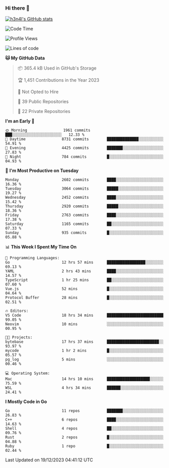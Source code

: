 ### Hi there 👋

[![h3n4l's GitHub stats](https://github-readme-stats.vercel.app/api?username=h3n4l&count_private=true&show_icons=true&theme=radical)](https://github.com/h3n4l/github-readme-stats)

<!--START_SECTION:waka-->
![Code Time](http://img.shields.io/badge/Code%20Time-1%2C794%20hrs%2048%20mins-blue)

![Profile Views](http://img.shields.io/badge/Profile%20Views-1-blue)

![Lines of code](https://img.shields.io/badge/From%20Hello%20World%20I%27ve%20Written-4.2%20million%20lines%20of%20code-blue)

**🐱 My GitHub Data** 

> 📦 365.4 kB Used in GitHub's Storage 
 > 
> 🏆 1,451 Contributions in the Year 2023
 > 
> 🚫 Not Opted to Hire
 > 
> 📜 39 Public Repositories 
 > 
> 🔑 22 Private Repositories 
 > 
**I'm an Early 🐤** 

```text
🌞 Morning                1961 commits        ███░░░░░░░░░░░░░░░░░░░░░░   12.33 % 
🌆 Daytime                8731 commits        ██████████████░░░░░░░░░░░   54.91 % 
🌃 Evening                4425 commits        ███████░░░░░░░░░░░░░░░░░░   27.83 % 
🌙 Night                  784 commits         █░░░░░░░░░░░░░░░░░░░░░░░░   04.93 % 
```
📅 **I'm Most Productive on Tuesday** 

```text
Monday                   2602 commits        ████░░░░░░░░░░░░░░░░░░░░░   16.36 % 
Tuesday                  3064 commits        █████░░░░░░░░░░░░░░░░░░░░   19.27 % 
Wednesday                2452 commits        ████░░░░░░░░░░░░░░░░░░░░░   15.42 % 
Thursday                 2920 commits        █████░░░░░░░░░░░░░░░░░░░░   18.36 % 
Friday                   2763 commits        ████░░░░░░░░░░░░░░░░░░░░░   17.38 % 
Saturday                 1165 commits        ██░░░░░░░░░░░░░░░░░░░░░░░   07.33 % 
Sunday                   935 commits         █░░░░░░░░░░░░░░░░░░░░░░░░   05.88 % 
```


📊 **This Week I Spent My Time On** 

```text
💬 Programming Languages: 
Go                       12 hrs 57 mins      █████████████████░░░░░░░░   69.13 % 
YAML                     2 hrs 43 mins       ████░░░░░░░░░░░░░░░░░░░░░   14.57 % 
TypeScript               1 hr 25 mins        ██░░░░░░░░░░░░░░░░░░░░░░░   07.60 % 
Vue.js                   52 mins             █░░░░░░░░░░░░░░░░░░░░░░░░   04.64 % 
Protocol Buffer          28 mins             █░░░░░░░░░░░░░░░░░░░░░░░░   02.51 % 

🔥 Editors: 
VS Code                  18 hrs 34 mins      █████████████████████████   99.05 % 
Neovim                   10 mins             ░░░░░░░░░░░░░░░░░░░░░░░░░   00.95 % 

🐱‍💻 Projects: 
bytebase                 17 hrs 37 mins      ███████████████████████░░   93.97 % 
mycode                   1 hr 2 mins         █░░░░░░░░░░░░░░░░░░░░░░░░   05.57 % 
pg_log                   5 mins              ░░░░░░░░░░░░░░░░░░░░░░░░░   00.46 % 

💻 Operating System: 
Mac                      14 hrs 10 mins      ███████████████████░░░░░░   75.59 % 
WSL                      4 hrs 34 mins       ██████░░░░░░░░░░░░░░░░░░░   24.41 % 
```

**I Mostly Code in Go** 

```text
Go                       11 repos            ███████░░░░░░░░░░░░░░░░░░   26.83 % 
C++                      6 repos             ████░░░░░░░░░░░░░░░░░░░░░   14.63 % 
Shell                    4 repos             ██░░░░░░░░░░░░░░░░░░░░░░░   09.76 % 
Rust                     2 repos             █░░░░░░░░░░░░░░░░░░░░░░░░   04.88 % 
Ruby                     1 repo              █░░░░░░░░░░░░░░░░░░░░░░░░   02.44 % 
```




 Last Updated on 19/12/2023 04:41:12 UTC
<!--END_SECTION:waka-->

